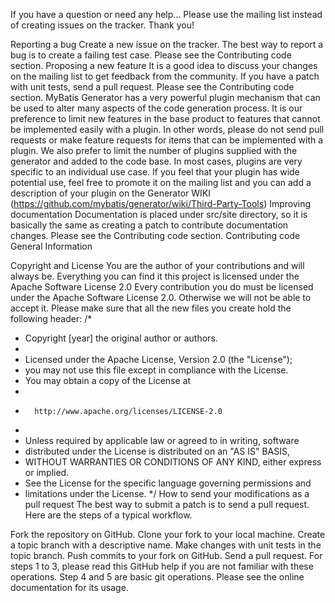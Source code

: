 If you have a question or need any help...
Please use the mailing list instead of creating issues on the tracker. Thank you!

Reporting a bug
Create a new issue on the tracker.
The best way to report a bug is to create a failing test case. Please see the Contributing code section.
Proposing a new feature
It is a good idea to discuss your changes on the mailing list to get feedback from the community.
If you have a patch with unit tests, send a pull request. Please see the Contributing code section.
MyBatis Generator has a very powerful plugin mechanism that can be used to alter many aspects of the code generation process. It is our preference to limit new features in the base product to features that cannot be implemented easily with a plugin. In other words, please do not send pull requests or make feature requests for items that can be implemented with a plugin.
We also prefer to limit the number of plugins supplied with the generator and added to the code base. In most cases, plugins are very specific to an individual use case. If you feel that your plugin has wide potential use, feel free to promote it on the mailing list and you can add a description of your plugin on the Generator WIKI (https://github.com/mybatis/generator/wiki/Third-Party-Tools)
Improving documentation
Documentation is placed under src/site directory, so it is basically the same as creating a patch to contribute documentation changes. Please see the Contributing code section.
Contributing code
General Information

Copyright and License
You are the author of your contributions and will always be.
Everything you can find it this project is licensed under the Apache Software License 2.0
Every contribution you do must be licensed under the Apache Software License 2.0. Otherwise we will not be able to accept it.
Please make sure that all the new files you create hold the following header:
/*
 *    Copyright [year] the original author or authors.
 *
 *    Licensed under the Apache License, Version 2.0 (the "License");
 *    you may not use this file except in compliance with the License.
 *    You may obtain a copy of the License at
 *
 *       http://www.apache.org/licenses/LICENSE-2.0
 *
 *    Unless required by applicable law or agreed to in writing, software
 *    distributed under the License is distributed on an "AS IS" BASIS,
 *    WITHOUT WARRANTIES OR CONDITIONS OF ANY KIND, either express or implied.
 *    See the License for the specific language governing permissions and
 *    limitations under the License.
 */
How to send your modifications as a pull request
The best way to submit a patch is to send a pull request.
Here are the steps of a typical workflow.

Fork the repository on GitHub.
Clone your fork to your local machine.
Create a topic branch with a descriptive name.
Make changes with unit tests in the topic branch.
Push commits to your fork on GitHub.
Send a pull request.
For steps 1 to 3, please read this GitHub help if you are not familiar with these operations.
Step 4 and 5 are basic git operations. Please see the online documentation for its usage.
